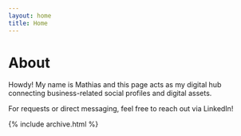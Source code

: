 ```yaml
---
layout: home
title: Home
---
```


# About

Howdy! My name is Mathias and this page acts as my digital hub connecting business-related social profiles and digital assets. 

For requests or direct messaging, feel free to reach out via LinkedIn!  

{% include archive.html %}
